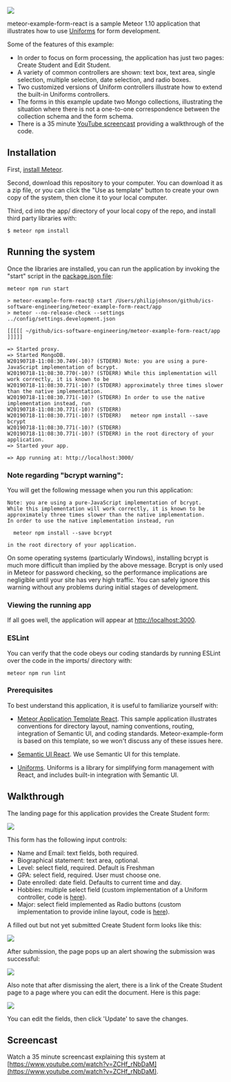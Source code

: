 ![](https://raw.githubusercontent.com/ics-software-engineering/meteor-example-form-react/master/doc/create-student-page.png)

meteor-example-form-react is a sample Meteor 1.10 application that illustrates how to use [Uniforms](https://uniforms.tools/) for form development.

Some of the features of this example:

* In order to focus on form processing, the application has just two pages: Create Student and Edit Student.
* A variety of common controllers are shown: text box, text area, single selection, multiple selection, date selection, and radio boxes.
* Two customized versions of Uniform controllers illustrate how to extend the built-in Uniforms controllers.
* The forms in this example update two Mongo collections, illustrating the situation where there is not a one-to-one correspondence between the collection schema and the form schema.
* There is a 35 minute [YouTube screencast](https://www.youtube.com/watch?v=ZCHf_rNbDaM) providing a walkthrough of the code.

## Installation

First, [install Meteor](https://www.meteor.com/install).

Second, download this repository to your computer. You can download it as a zip file, or you can click the "Use as template" button to create your own copy of the system, then clone it to your local computer.

Third, cd into the app/ directory of your local copy of the repo, and install third party libraries with:

```
$ meteor npm install
```

## Running the system

Once the libraries are installed, you can run the application by invoking the "start" script in the [package.json file](https://github.com/ics-software-engineering/meteor-example-form-react/blob/master/app/package.json):


```
meteor npm run start

> meteor-example-form-react@ start /Users/philipjohnson/github/ics-software-engineering/meteor-example-form-react/app
> meteor --no-release-check --settings ../config/settings.development.json

[[[[[ ~/github/ics-software-engineering/meteor-example-form-react/app ]]]]]

=> Started proxy.
=> Started MongoDB.
W20190718-11:08:30.749(-10)? (STDERR) Note: you are using a pure-JavaScript implementation of bcrypt.
W20190718-11:08:30.770(-10)? (STDERR) While this implementation will work correctly, it is known to be
W20190718-11:08:30.771(-10)? (STDERR) approximately three times slower than the native implementation.
W20190718-11:08:30.771(-10)? (STDERR) In order to use the native implementation instead, run
W20190718-11:08:30.771(-10)? (STDERR)
W20190718-11:08:30.771(-10)? (STDERR)   meteor npm install --save bcrypt
W20190718-11:08:30.771(-10)? (STDERR)
W20190718-11:08:30.771(-10)? (STDERR) in the root directory of your application.
=> Started your app.

=> App running at: http://localhost:3000/
```


### Note regarding "bcrypt warning":

You will get the following message when you run this application:

```
Note: you are using a pure-JavaScript implementation of bcrypt.
While this implementation will work correctly, it is known to be
approximately three times slower than the native implementation.
In order to use the native implementation instead, run

  meteor npm install --save bcrypt

in the root directory of your application.
```

On some operating systems (particularly Windows), installing bcrypt is much more difficult than implied by the above message. Bcrypt is only used in Meteor for password checking, so the performance implications are negligible until your site has very high traffic. You can safely ignore this warning without any problems during initial stages of development.

### Viewing the running app

If all goes well, the application will appear at [http://localhost:3000](http://localhost:3000).

### ESLint

You can verify that the code obeys our coding standards by running ESLint over the code in the imports/ directory with:

```
meteor npm run lint
```

### Prerequisites

To best understand this application, it is useful to familiarize yourself with:

* [Meteor Application Template React](http://ics-software-engineering.github.io/meteor-application-template-react/). This sample application illustrates conventions for directory layout, naming conventions, routing, integration of Semantic UI, and coding standards. Meteor-example-form is based on this template, so we won't discuss any of these issues here.

* [Semantic UI React](https://react.semantic-ui.com/). We use Semantic UI for this template.

* [Uniforms](https://uniforms.tools/). Uniforms is a library for simplifying form management with React, and includes built-in integration with Semantic UI.

## Walkthrough

The landing page for this application provides the Create Student form:

![](https://github.com/ics-software-engineering/meteor-example-form-react/raw/master/doc/create-student-page.png)

This form has the following input controls:

* Name and Email: text fields, both required.
* Biographical statement: text area, optional.
* Level: select field, required. Default is Freshman
* GPA: select field, required. User must choose one.
* Date enrolled: date field. Defaults to current time and day.
* Hobbies: multiple select field (custom implementation of a Uniform controller, code is [here](https://github.com/ics-software-engineering/meteor-example-form-react/blob/master/app/imports/ui/forms/controllers/MultiSelectField.jsx)).
* Major: select field implemented as Radio buttons (custom implementation to provide inline layout, code is [here](https://github.com/ics-software-engineering/meteor-example-form-react/blob/master/app/imports/ui/forms/controllers/RadioField.jsx)).

A filled out but not yet submitted Create Student form looks like this:


![](https://github.com/ics-software-engineering/meteor-example-form-react/raw/master/doc/create-student-page-filled-in.png)

After submission, the page pops up an alert showing the submission was successful:

![](https://github.com/ics-software-engineering/meteor-example-form-react/raw/master/doc/create-student-page-submitted.png)

Also note that after dismissing the alert, there is a link of the Create Student page to a page where you can edit the document. Here is this page:

![](https://github.com/ics-software-engineering/meteor-example-form-react/raw/master/doc/edit-student-page.png)

You can edit the fields, then click 'Update' to save the changes.

## Screencast

Watch a 35 minute screencast explaining this system at [https://www.youtube.com/watch?v=ZCHf_rNbDaM](https://www.youtube.com/watch?v=ZCHf_rNbDaM).
